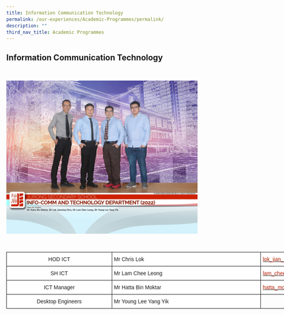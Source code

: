 ```yaml
---
title: Information Communication Technology
permalink: /our-experiences/Academic-Programmes/permalink/
description: ""
third_nav_title: Academic Programmes
---
```

## Information Communication Technology
<br>

![](/images/JS_Info-Comm%20and%20Technology%20Department.jpg)

<br>

<style type="text/css">
.tg  {border-collapse:collapse;border-spacing:0;}
.tg td{border-color:black;border-style:solid;border-width:1px;font-family:Arial, sans-serif;font-size:14px;
  overflow:hidden;padding:10px 5px;word-break:normal;}
.tg th{border-color:black;border-style:solid;border-width:1px;font-family:Arial, sans-serif;font-size:14px;
  font-weight:normal;overflow:hidden;padding:10px 5px;word-break:normal;}
.tg .tg-f4yw{background-color:#FFF;text-align:center;vertical-align:middle}
.tg .tg-zr06{background-color:#FFF;text-align:left;vertical-align:middle}
.tg .tg-lm8h{background-color:#FFF;color:#B21D00;text-align:left;vertical-align:top}
.tg .tg-0lax{text-align:left;vertical-align:top}
</style>
<table class="tg" style="undefined;table-layout: fixed; width: 1062px">
<colgroup>
<col style="width: 278px">
<col style="width: 393px">
<col style="width: 391px">
</colgroup>
<thead>
  <tr>
    <th class="tg-f4yw">HOD ICT</th>
    <th class="tg-zr06">Mr Chris Lok</th>
    <th class="tg-lm8h"><a href="mailto:lok_jian_ming@moe.edu.sg"><span style="text-decoration:none;color:#B21D00">lok_jian_ming@moe.edu.sg</span></a></th>
  </tr>
</thead>
<tbody>
  <tr>
    <td class="tg-f4yw">SH ICT</td>
    <td class="tg-zr06">Mr Lam Chee Leong</td>
    <td class="tg-lm8h"><a href="mailto:lam_chee_leong@moe.edu.sg"><span style="text-decoration:none;color:#B21D00">lam_chee_leong@moe.edu.sg</span></a></td>
  </tr>
  <tr>
    <td class="tg-f4yw">ICT Manager</td>
    <td class="tg-zr06">Mr Hatta Bin Moktar</td>
    <td class="tg-lm8h"><a href="mailto:hatta_moktar@moe.edu.sg"><span style="text-decoration:none;color:#B21D00">hatta_moktar@moe.edu.sg</span></a></td>
  </tr>
  <tr>
    <td class="tg-f4yw">Desktop Engineers</td>
    <td class="tg-zr06">Mr Young Lee Yang Yik</td>
    <td class="tg-0lax"></td>
  </tr>
</tbody>
</table>
